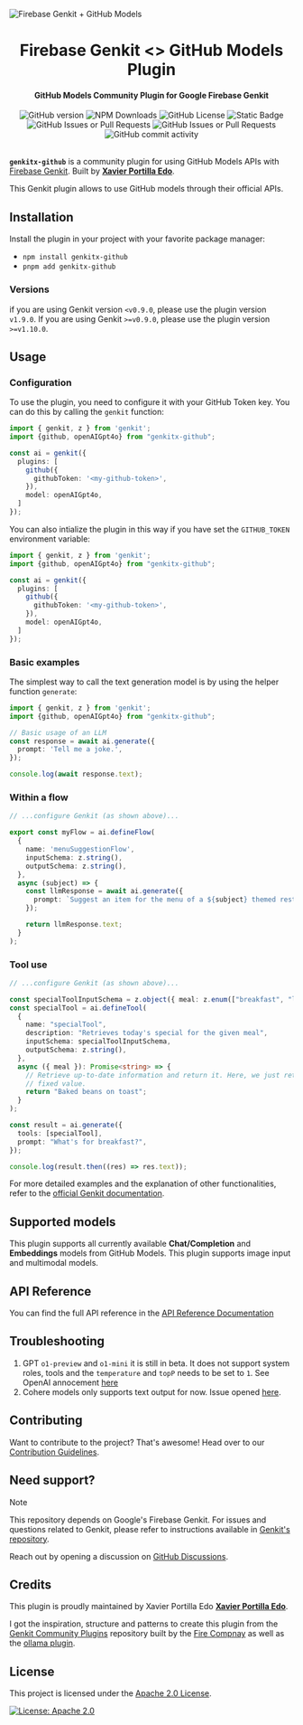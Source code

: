 ![Firebase Genkit + GitHub Models](https://github.com/xavidop/genkitx-github/blob/main/assets/genkit-github.png?raw=true)

<h1 align="center">
   Firebase Genkit <> GitHub Models Plugin
</h1>

<h4 align="center">GitHub Models Community Plugin for Google Firebase Genkit</h4>

<div align="center">
   <img alt="GitHub version" src="https://img.shields.io/github/v/release/xavidop/genkitx-github">
   <img alt="NPM Downloads" src="https://img.shields.io/npm/dw/genkitx-github">
   <img alt="GitHub License" src="https://img.shields.io/github/license/xavidop/genkitx-github">
   <img alt="Static Badge" src="https://img.shields.io/badge/yes-a?label=maintained">
</div>

<div align="center">
   <img alt="GitHub Issues or Pull Requests" src="https://img.shields.io/github/issues/xavidop/genkitx-github?color=blue">
   <img alt="GitHub Issues or Pull Requests" src="https://img.shields.io/github/issues-pr/xavidop/genkitx-github?color=blue">
   <img alt="GitHub commit activity" src="https://img.shields.io/github/commit-activity/m/xavidop/genkitx-github">
</div>

</br>

**`genkitx-github`** is a community plugin for using GitHub Models APIs with
[Firebase Genkit](https://github.com/firebase/genkit). Built by [**Xavier Portilla Edo**](https://github.com/xavidop).

This Genkit plugin allows to use GitHub models through their official APIs.

## Installation

Install the plugin in your project with your favorite package manager:

- `npm install genkitx-github`
- `pnpm add genkitx-github`

### Versions

if you are using Genkit version `<v0.9.0`, please use the plugin version `v1.9.0`. If you are using Genkit `>=v0.9.0`, please use the plugin version `>=v1.10.0`.

## Usage

### Configuration

To use the plugin, you need to configure it with your GitHub Token key. You can do this by calling the `genkit` function:

```typescript
import { genkit, z } from 'genkit';
import {github, openAIGpt4o} from "genkitx-github";

const ai = genkit({
  plugins: [
    github({
      githubToken: '<my-github-token>',
    }),
    model: openAIGpt4o,
  ]
});
```

You can also intialize the plugin in this way if you have set the `GITHUB_TOKEN` environment variable:

```typescript
import { genkit, z } from 'genkit';
import {github, openAIGpt4o} from "genkitx-github";

const ai = genkit({
  plugins: [
    github({
      githubToken: '<my-github-token>',
    }),
    model: openAIGpt4o,
  ]
});
```

### Basic examples

The simplest way to call the text generation model is by using the helper function `generate`:

```typescript
import { genkit, z } from 'genkit';
import {github, openAIGpt4o} from "genkitx-github";

// Basic usage of an LLM
const response = await ai.generate({
  prompt: 'Tell me a joke.',
});

console.log(await response.text);
```

### Within a flow

```typescript
// ...configure Genkit (as shown above)...

export const myFlow = ai.defineFlow(
  {
    name: 'menuSuggestionFlow',
    inputSchema: z.string(),
    outputSchema: z.string(),
  },
  async (subject) => {
    const llmResponse = await ai.generate({
      prompt: `Suggest an item for the menu of a ${subject} themed restaurant`,
    });

    return llmResponse.text;
  }
);
```

### Tool use

```typescript
// ...configure Genkit (as shown above)...

const specialToolInputSchema = z.object({ meal: z.enum(["breakfast", "lunch", "dinner"]) });
const specialTool = ai.defineTool(
  {
    name: "specialTool",
    description: "Retrieves today's special for the given meal",
    inputSchema: specialToolInputSchema,
    outputSchema: z.string(),
  },
  async ({ meal }): Promise<string> => {
    // Retrieve up-to-date information and return it. Here, we just return a
    // fixed value.
    return "Baked beans on toast";
  }
);

const result = ai.generate({
  tools: [specialTool],
  prompt: "What's for breakfast?",
});

console.log(result.then((res) => res.text));
```

For more detailed examples and the explanation of other functionalities, refer to the [official Genkit documentation](https://firebase.google.com/docs/genkit/get-started).

## Supported models

This plugin supports all currently available **Chat/Completion** and **Embeddings** models from GitHub Models. This plugin supports image input and multimodal models.

## API Reference

You can find the full API reference in the [API Reference Documentation](https://xavidop.github.io/genkitx-github/)

## Troubleshooting

1. GPT `o1-preview` and `o1-mini` it is still in beta. It does not support system roles, tools and the `temperature` and `topP` needs to be set to `1`. See OpenAI annocement [here](https://openai.com/index/introducing-openai-o1-preview/)
2. Cohere models only supports text output for now. Issue opened [here](https://github.com/orgs/community/discussions/142364).

## Contributing

Want to contribute to the project? That's awesome! Head over to our [Contribution Guidelines](https://github.com/xavidop/genkitx-github/blob/main/CONTRIBUTING.md).

## Need support?

> [!NOTE]  
> This repository depends on Google's Firebase Genkit. For issues and questions related to Genkit, please refer to instructions available in [Genkit's repository](https://github.com/firebase/genkit).

Reach out by opening a discussion on [GitHub Discussions](https://github.com/xavidop/genkitx-github/discussions).

## Credits

This plugin is proudly maintained by Xavier Portilla Edo [**Xavier Portilla Edo**](https://github.com/xavidop).

I got the inspiration, structure and patterns to create this plugin from the [Genkit Community Plugins](https://github.com/TheFireCo/genkit-plugins) repository built by the [Fire Compnay](https://github.com/TheFireCo) as well as the [ollama plugin](https://firebase.google.com/docs/genkit/plugins/ollama).

## License

This project is licensed under the [Apache 2.0 License](https://github.com/xavidop/genkitx-github/blob/main/LICENSE).

[![License: Apache 2.0](https://img.shields.io/badge/License-Apache%202%2E0-lightgrey.svg)](https://github.com/xavidop/genkitx-github/blob/main/LICENSE)

